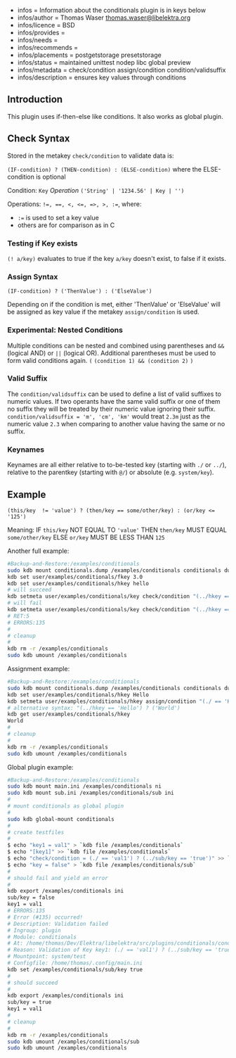 - infos = Information about the conditionals plugin is in keys below
- infos/author = Thomas Waser <thomas.waser@libelektra.org>
- infos/licence = BSD
- infos/provides =
- infos/needs =
- infos/recommends =
- infos/placements = postgetstorage presetstorage
- infos/status = maintained unittest nodep libc global preview
- infos/metadata = check/condition assign/condition condition/validsuffix
- infos/description = ensures key values through conditions

## Introduction ##

This plugin uses if-then-else like conditions. It also works as global plugin.

## Check Syntax ##

Stored in the metakey `check/condition` to validate data is:

`(IF-condition) ? (THEN-condition) : (ELSE-condition)` where the ELSE-condition is optional

Condition:  `Key` *Operation* `('String' | '1234.56' | Key | '')`

Operations: `!=, ==, <, <=, =>, >, :=`, where:

- `:=` is used to set a key value
- others are for comparison as in C

### Testing if Key exists ###

`(! a/key)` evaluates to true if the key `a/key` doesn't exist, to false if it exists.

### Assign Syntax ###

    (IF-condition) ? ('ThenValue') : ('ElseValue')

Depending on if the condition is met, either 'ThenValue' or 'ElseValue' will be assigned as key value if the metakey `assign/condition` is used.

### Experimental: Nested Conditions ###

Multiple conditions can be nested and combined using parentheses and `&&` (logical AND) or `||` (logical OR). Additional parentheses must be used to form valid conditions again. `(` `(condition 1) && (condition 2)` `)`

### Valid Suffix ###

The `condition/validsuffix` can be used to define a list of valid suffixes to numeric values. If two operants have the same valid suffix or one of them no suffix they will be treated by their numeric value ignoring their suffix.
`condition/validsuffix = 'm', 'cm', 'km'` would treat `2.3m` just as the numeric value `2.3` when comparing to another value having the same or no suffix.

### Keynames ###

Keynames are all either relative to to-be-tested key (starting with `./` or `../`), relative to the parentkey (starting with `@/`) or absolute (e.g. `system/key`).

## Example ##

    (this/key  != 'value') ? (then/key == some/other/key) : (or/key <= '125')

Meaning: IF `this/key` NOT EQUAL TO `'value'` THEN `then/key` MUST EQUAL `some/other/key` ELSE `or/key` MUST BE LESS THAN `125`


Another full example:

```sh
#Backup-and-Restore:/examples/conditionals
sudo kdb mount conditionals.dump /examples/conditionals conditionals dump
kdb set user/examples/conditionals/fkey 3.0
kdb set user/examples/conditionals/hkey hello
# will succeed
kdb setmeta user/examples/conditionals/key check/condition "(../hkey == 'hello') ? (../fkey == '3.0')"
# will fail 
kdb setmeta user/examples/conditionals/key check/condition "(../hkey == 'hello') ? (../fkey == '5.0')"
# RET:5
# ERRORS:135
#
# cleanup
#
kdb rm -r /examples/conditionals
sudo kdb umount /examples/conditionals
```

Assignment example:

```sh
#Backup-and-Restore:/examples/conditionals
sudo kdb mount conditionals.dump /examples/conditionals conditionals dump
kdb set user/examples/conditionals/hkey Hello
kdb setmeta user/examples/conditionals/hkey assign/condition "(./ == 'Hello') ? ('World')"
# alternative syntax: "(../hkey == 'Hello') ? ('World')
kdb get user/examples/conditionals/hkey
World
#
# cleanup
#
kdb rm -r /examples/conditionals
sudo kdb umount /examples/conditionals
```

Global plugin example:

```sh
#Backup-and-Restore:/examples/conditionals
sudo kdb mount main.ini /examples/conditionals ni
sudo kdb mount sub.ini /examples/conditionals/sub ini
#
# mount conditionals as global plugin
#
sudo kdb global-mount conditionals
#
# create testfiles
#
$ echo "key1 = val1" > `kdb file /examples/conditionals`
$ echo "[key1]" >> `kdb file /examples/conditionals`
$ echo "check/condition = (./ == 'val1') ? (../sub/key == 'true')" >> `kdb file /examples/conditionals`
$ echo "key = false" > `kdb file /examples/conditionals/sub`
#
# should fail and yield an error
#
kdb export /examples/conditionals ini
sub/key = false
key1 = val1
# ERRORS:135
# Error (#135) occurred!
# Description: Validation failed
# Ingroup: plugin
# Module: conditionals
# At: /home/thomas/Dev/Elektra/libelektra/src/plugins/conditionals/conditionals.c:696
# Reason: Validation of Key key1: (./ == 'val1') ? (../sub/key == 'true') failed. ((../sub/key == 'true') failed)
# Mountpoint: system/test
# Configfile: /home/thomas/.config/main.ini
kdb set /examples/conditionals/sub/key true
#
# should succeed 
#
kdb export /examples/conditionals ini
sub/key = true
key1 = val1
#
# cleanup
#
kdb rm -r /examples/conditionals
sudo kdb umount /examples/conditionals/sub
sudo kdb umount /examples/conditionals
```
